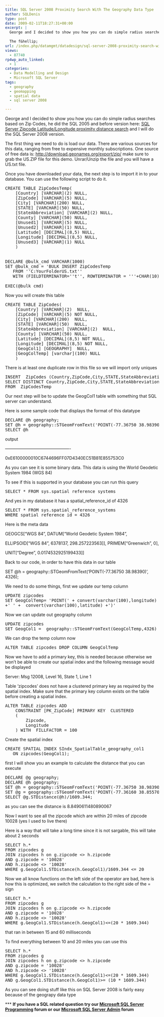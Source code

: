 ```yaml
---
title: SQL Server 2008 Proximity Search With The Geography Data Type
author: SQLDenis
type: post
date: 2009-02-11T18:27:31+00:00
excerpt: |
  George and I decided to show you how you can do simple radius searches based on Zip Codes, he did the SQL 2005 and before version here:   SQL Server Zipcode Latitude/Longitude proximity distance search and I will do the SQL Server 2008 version.
  
  The f&hellip;
url: /index.php/datamgmt/datadesign/sql-server-2008-proximity-search-with-th/
views:
  - 87740
rp4wp_auto_linked:
  - 1
categories:
  - Data Modelling and Design
  - Microsoft SQL Server
tags:
  - geography
  - geomapping
  - spatial data
  - sql server 2008

---
```

George and I decided to show you how you can do simple radius searches based on Zip Codes, he did the SQL 2005 and before version here: [SQL Server Zipcode Latitude/Longitude proximity distance search][1] and I will do the SQL Server 2008 version.

The first thing we need to do is load our data. There are various sources for this data, ranging from free to expensive monthly subscriptions. One source of free data is: http://download.geonames.org/export/zip/ make sure to grab the US.ZIP file for this demo. Unrar/Unzip the file and you will have a US.txt file.

Once you have downloaded your data, the next step is to import it in to your database. You can use the following script to do it.

<pre>CREATE TABLE ZipCodesTemp(
    [Country] [VARCHAR](2) NULL,
    [ZipCode] [VARCHAR](5) NULL,
    [City] [VARCHAR](200) NULL,
    [STATE] [VARCHAR](50) NULL,
    [StateAbbreviation] [VARCHAR](2) NULL,
    [County] [VARCHAR](50) NULL,
    [Unused1] [VARCHAR](5) NULL,
    [Unused2] [VARCHAR](1) NULL,
    [Latitude] [DECIMAL](8,5) NULL,
    [Longitude] [DECIMAL](8,5) NULL,
    [Unused3] [VARCHAR](1) NULL
    )


DECLARE @bulk_cmd VARCHAR(1000)
SET @bulk_cmd = 'BULK INSERT ZipCodesTemp
   FROM ''C:YourFolderUS.txt''
   WITH (FIELDTERMINATOR=''t'', ROWTERMINATOR = '''+CHAR(10)+''')'
 
EXEC(@bulk_cmd)</pre>

Now you will create this table

<pre>CREATE TABLE ZipCodes(
    [Country] [VARCHAR](2)  NULL,
    [ZipCode] [VARCHAR](5) NOT NULL,
    [City] [VARCHAR](200)  NULL,
    [STATE] [VARCHAR](50)  NULL,
    [StateAbbreviation] [VARCHAR](2)  NULL,
    [County] [VARCHAR](50) NULL,
    [Latitude] [DECIMAL](8,5) NOT NULL,
    [Longitude] [DECIMAL](8,5) NOT NULL,
    [GeogCol1] [GEOGRAPHY]  NULL,
    [GeogColTemp] [varchar](100) NULL
    )</pre>

There is at least one duplicate row in this file so we will import only uniques

<pre>INSERT  ZipCodes (Country,ZipCode,City,STATE,StateAbbreviation,County,Latitude,Longitude)
SELECT DISTINCT Country,ZipCode,City,STATE,StateAbbreviation,County,Latitude,Longitude
FROM  ZipCodesTemp</pre>

Our next step will be to update the GeogCol1 table with something that SQL server can understand.
  
Here is some sample code that displays the format of this datatype

<pre>DECLARE @h geography;
SET @h = geography::STGeomFromText('POINT(-77.36750 38.98390)', 4326);
SELECT @h</pre>

output
  
&#8212;&#8212;&#8212;&#8212;&#8212;&#8212;&#8212;&#8212;&#8212;&#8212;&#8212;&#8212;&#8212;&#8212;&#8212;-
  
0xE6100000010C6744696FF07D4340EC51B81E855753C0

As you can see it is some binary data. This data is using the World Geodetic System 1984 (WGS 84)

To see if this is supported in your database you can run this query

<pre>SELECT * FROM sys.spatial_reference_systems</pre>

And yes in my database it has a spatial\_reference\_id of 4326

<pre>SELECT * FROM sys.spatial_reference_systems
WHERE spatial_reference_id = 4326</pre>

Here is the meta data

GEOGCS[&#8220;WGS 84&#8221;, DATUM[&#8220;World Geodetic System 1984&#8221;,
  
ELLIPSOID[&#8220;WGS 84&#8221;, 6378137, 298.257223563]], PRIMEM[&#8220;Greenwich&#8221;, 0],
  
UNIT[&#8220;Degree&#8221;, 0.0174532925199433]]

Back to our code, in order to have this data in our table

SET @h = geography::STGeomFromText(&#8216;POINT(-77.36750 38.98390)&#8217;, 4326);

We need to do some things, first we update our temp column

<pre>UPDATE zipcodes 
SET GeogColTemp= 'POINT(' + convert(varchar(100),longitude) 
+' ' +  convert(varchar(100),latitude) +')'</pre>

Now we can update out geography column

<pre>UPDATE zipcodes 
SET GeogCol1 =  geography::STGeomFromText(GeogColTemp,4326)</pre>

We can drop the temp column now

<pre>ALTER TABLE zipcodes DROP COLUMN GeogColTemp</pre>

Now we have to add a primary key, this is needed because otherwise we won&#8217;t be able to create our spatial index and the following message would be displayed

Server: Msg 12008, Level 16, State 1, Line 1
  
Table &#8216;zipcodes&#8217; does not have a clustered primary key as required by the spatial index. Make sure that the primary key column exists on the table before creating a spatial index.

<pre>ALTER TABLE zipcodes ADD 
	CONSTRAINT [PK_ZipCode] PRIMARY KEY  CLUSTERED 
	(
		Zipcode,
		Longitude
	) WITH  FILLFACTOR = 100 </pre>

Create the spatial index

<pre>CREATE SPATIAL INDEX SIndx_SpatialTable_geography_col1 
   ON zipcodes(GeogCol1);</pre>

first I will show you an example to calculate the distance that you can execute

<pre>DECLARE @g geography;
DECLARE @h geography;
SET @h = geography::STGeomFromText('POINT(-77.36750 38.98390)', 4326);
SET @g = geography::STGeomFromText('POINT(-77.36160 38.85570)', 4326);
SELECT @g.STDistance(@h)/1609.344;</pre>

as you can see the distance is 8.8490611480890067

Now I want to see all the zipcode which are within 20 miles of zipcode 10028 (yes I used to live there)

Here is a way that will take a long time since it is not sargable, this will take about 2 seconds

<pre>SELECT h.* 
FROM zipcodes g 
JOIN zipcodes h on g.zipcode &lt;&gt; h.zipcode
AND g.zipcode = '10028'
AND h.zipcode &lt;&gt; '10028'
WHERE g.GeogCol1.STDistance(h.GeogCol1)/1609.344 &lt;= 20</pre>

Now we all know functions on the left side of the operator are bad, here is how this is optimized, we switch the calculation to the right side of the = sign

<pre>SELECT h.* 
FROM zipcodes g 
JOIN zipcodes h on g.zipcode &lt;&gt; h.zipcode
AND g.zipcode = '10028'
AND h.zipcode &lt;&gt; '10028'
WHERE g.GeogCol1.STDistance(h.GeogCol1)&lt;=(20 * 1609.344)</pre>

that ran in between 15 and 60 milliseconds

To find everything between 10 and 20 miles you can use this

<pre>SELECT h.* 
FROM zipcodes g 
JOIN zipcodes h on g.zipcode &lt;&gt; h.zipcode
AND g.zipcode = '10028'
AND h.zipcode &lt;&gt; '10028'
WHERE g.GeogCol1.STDistance(h.GeogCol1)&lt;=(20 * 1609.344)
AND g.GeogCol1.STDistance(h.GeogCol1)&gt;= (10 * 1609.344)</pre>

As you can see doing stuff like this on SQL Server 2008 is fairly easy because of the geograpy data type

\*** **If you have a SQL related question try our [Microsoft SQL Server Programming][2] forum or our [Microsoft SQL Server Admin][3] forum**<ins></ins>

 [1]: /index.php/DataMgmt/DataDesign/sql-server-zipcode-latitude-longitude-pr
 [2]: http://forum.lessthandot.com/viewforum.php?f=17
 [3]: http://forum.lessthandot.com/viewforum.php?f=22